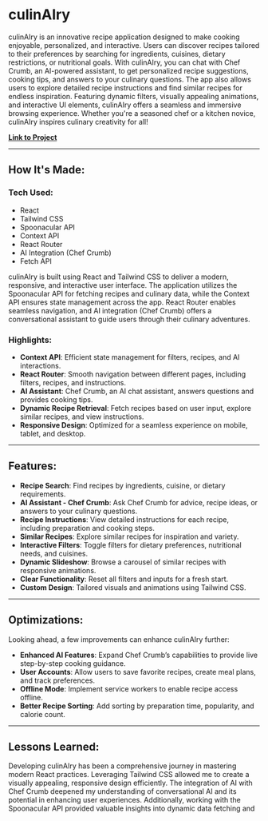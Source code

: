 # culinAIry

culinAIry is an innovative recipe application designed to make
            cooking enjoyable, personalized, and interactive. Users can discover
            recipes tailored to their preferences by searching for ingredients,
            cuisines, dietary restrictions, or nutritional goals. With
            culinAIry, you can chat with Chef Crumb, an AI-powered assistant, to
            get personalized recipe suggestions, cooking tips, and answers to
            your culinary questions. The app also allows users to explore
            detailed recipe instructions and find similar recipes for endless
            inspiration. Featuring dynamic filters, visually appealing
            animations, and interactive UI elements, culinAIry offers a seamless
            and immersive browsing experience. Whether you're a seasoned chef or
            a kitchen novice, culinAIry inspires culinary creativity for all!

[**Link to Project**](#)

---

## How It's Made:

### Tech Used:
- React
- Tailwind CSS
- Spoonacular API
- Context API
- React Router
- AI Integration (Chef Crumb)
- Fetch API

culinAIry is built using React and Tailwind CSS to deliver a modern, responsive, and interactive user interface. The application utilizes the Spoonacular API for fetching recipes and culinary data, while the Context API ensures state management across the app. React Router enables seamless navigation, and AI integration (Chef Crumb) offers a conversational assistant to guide users through their culinary adventures.

### Highlights:
- **Context API**: Efficient state management for filters, recipes, and AI interactions.
- **React Router**: Smooth navigation between different pages, including filters, recipes, and instructions.
- **AI Assistant**: Chef Crumb, an AI chat assistant, answers questions and provides cooking tips.
- **Dynamic Recipe Retrieval**: Fetch recipes based on user input, explore similar recipes, and view instructions.
- **Responsive Design**: Optimized for a seamless experience on mobile, tablet, and desktop.

---

## Features:

- **Recipe Search**: Find recipes by ingredients, cuisine, or dietary requirements.
- **AI Assistant - Chef Crumb**: Ask Chef Crumb for advice, recipe ideas, or answers to your culinary questions.
- **Recipe Instructions**: View detailed instructions for each recipe, including preparation and cooking steps.
- **Similar Recipes**: Explore similar recipes for inspiration and variety.
- **Interactive Filters**: Toggle filters for dietary preferences, nutritional needs, and cuisines.
- **Dynamic Slideshow**: Browse a carousel of similar recipes with responsive animations.
- **Clear Functionality**: Reset all filters and inputs for a fresh start.
- **Custom Design**: Tailored visuals and animations using Tailwind CSS.

---

## Optimizations:

Looking ahead, a few improvements can enhance culinAIry further:

- **Enhanced AI Features**: Expand Chef Crumb’s capabilities to provide live step-by-step cooking guidance.
- **User Accounts**: Allow users to save favorite recipes, create meal plans, and track preferences.
- **Offline Mode**: Implement service workers to enable recipe access offline.
- **Better Recipe Sorting**: Add sorting by preparation time, popularity, and calorie count.

---

## Lessons Learned:

Developing culinAIry has been a comprehensive journey in mastering modern React practices. Leveraging Tailwind CSS allowed me to create a visually appealing, responsive design efficiently. The integration of AI with Chef Crumb deepened my understanding of conversational AI and its potential in enhancing user experiences. Additionally, working with the Spoonacular API provided valuable insights into dynamic data fetching and 
